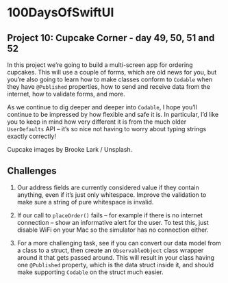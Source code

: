 # 100DaysOfSwiftUI

## Project 10: Cupcake Corner - day 49, 50, 51 and 52

In this project we’re going to build a multi-screen app for ordering cupcakes. This will use a couple of forms, which are old news for you, but you’re also going to learn how to make classes conform to `Codable` when they have `@Published` properties, how to send and receive data from the internet, how to validate forms, and more.

As we continue to dig deeper and deeper into `Codable`, I hope you’ll continue to be impressed by how flexible and safe it is. In particular, I’d like you to keep in mind how very different it is from the much older `UserDefaults` API – it’s so nice not having to worry about typing strings exactly correctly!

Cupcake images by Brooke Lark / Unsplash.

## Challenges

1. Our address fields are currently considered value if they contain anything, even if it’s just only whitespace. Improve the validation to make sure a string of pure whitespace is invalid.

2. If our call to `placeOrder()` fails – for example if there is no internet connection – show an informative alert for the user. To test this, just disable WiFi on your Mac so the simulator has no connection either.

3. For a more challenging task, see if you can convert our data model from a class to a struct, then create an `ObservableObject` class wrapper around it that gets passed around. This will result in your class having one `@Published` property, which is the data struct inside it, and should make supporting `Codable` on the struct much easier.
